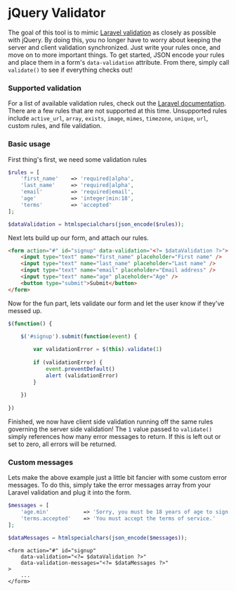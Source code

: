 # jQuery Validator
The goal of this tool is to mimic [Laravel validation](http://laravel.com/docs/validation) as closely as possible with jQuery. By doing this, you no longer have to worry about keeping the server and client validation synchronized. Just write your rules once, and move on to more important things. To get started, JSON encode your rules and place them in a form's ```data-validation``` attribute. From there, simply call ```validate()``` to see if everything checks out!

### Supported validation
For a list of available validation rules, check out the [Laravel documentation](http://laravel.com/docs/validation). There are a few rules that are not supported at this time. Unsupported rules include ```active_url```, ```array```, ```exists```, ```image```, ```mimes```, ```timezone```, ```unique```, ```url```, custom rules, and file validation.

### Basic usage
First thing's first, we need some validation rules
```php
$rules = [
    'first_name'    => 'required|alpha',
    'last_name'     => 'required|alpha',
    'email'         => 'required|email',
    'age'           => 'integer|min:18',
    'terms'         => 'accepted'
];

$dataValidation = htmlspecialchars(json_encode($rules));
```
Next lets build up our form, and attach our rules.
```html
<form action="#" id="signup" data-validation="<?= $dataValidation ?>">
    <input type="text" name="first_name" placeholder="First name" />
    <input type="text" name="last_name" placeholder="Last name" />
    <input type="text" name="email" placeholder="Email address" />
    <input type="text" name="age" placeholder="Age" />
    <button type="submit">Submit</button>
</form>
```
Now for the fun part, lets validate our form and let the user know if they've messed up.
```javascript
$(function() {

    $('#signup').submit(function(event) {
    
        var validationError = $(this).validate(1)
        
        if (validationError) {
            event.preventDefault()
            alert (validationError)
        }
        
    })
    
})
```
Finished, we now have client side validation running off the same rules governing the server side validation! The ```1``` value passed to ```validate()``` simply references how many error messages to return. If this is left out or set to zero, all errors will be returned.

### Custom messages
Lets make the above example just a little bit fancier with some custom error messages. To do this, simply take the error messages array from your Laravel validation and plug it into the form.
```php
$messages = [
    'age.min'           => 'Sorry, you must be 18 years of age to sign up.',
    'terms.accepted'    => 'You must accept the terms of service.'
];

$dataMessages = htmlspecialchars(json_encode($messages));
```
```html+php
<form action="#" id="signup"
    data-validation="<?= $dataValidation ?>"
    data-validation-messages="<?= $dataMessages ?>"
>
    ...
</form>
```

